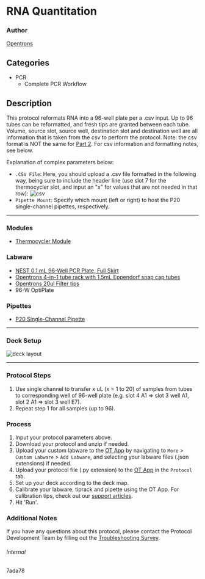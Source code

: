 # RNA Quantitation

### Author
[Opentrons](https://opentrons.com/)

## Categories
* PCR
	* Complete PCR Workflow

## Description
This protocol reformats RNA into a 96-well plate per a .csv input. Up to 96 tubes can be reformatted, and fresh tips are granted between each tube. Volume, source slot, source well, destination slot and destination well are all information that is taken from the csv to perform the protocol. Note: the csv format is NOT the same for [Part 2](https://protocols.opentrons.com/protocol/7ada78-pt2). For csv information and formatting notes, see below.


Explanation of complex parameters below:
* `.CSV File`: Here, you should upload a .csv file formatted in the following way, being sure to include the header line
(use slot 7 for the thermocycler slot, and input an "x" for values that are not needed in that row):
![csv](https://opentrons-protocol-library-website.s3.amazonaws.com/custom-README-images/7ada78/pt1/Screen+Shot+2022-01-25+at+11.16.36+AM.png)
* `Pipette Mount`: Specify which mount (left or right) to host the P20 single-channel pipettes, respectively.

---

### Modules
* [Thermocycler Module](https://shop.opentrons.com/collections/hardware-modules/products/thermocycler-module)


### Labware
* [NEST 0.1 mL 96-Well PCR Plate, Full Skirt](https://shop.opentrons.com/verified-labware/well-plates/)
* [Opentrons 4-in-1 tube rack with 1.5mL Eppendorf snap cap tubes](https://shop.opentrons.com/4-in-1-tube-rack-set/)
* [Opentrons 20ul Filter tips](https://shop.opentrons.com/universal-filter-tips/)
* 96-W OptiPlate

### Pipettes
* [P20 Single-Channel Pipette](https://opentrons.com/pipettes/)

---

### Deck Setup
![deck layout](https://opentrons-protocol-library-website.s3.amazonaws.com/custom-README-images/7ada78/pt1/Screen+Shot+2021-12-22+at+5.23.33+PM.png)

---

### Protocol Steps
1. Use single channel to transfer x uL (x = 1 to 20) of samples from tubes to corresponding well of 96-well plate (e.g. slot 4 A1 => slot 3 well A1, slot 2 A1 => slot 3 well E7).
2. Repeat step 1 for all samples (up to 96).

### Process
1. Input your protocol parameters above.
2. Download your protocol and unzip if needed.
3. Upload your custom labware to the [OT App](https://opentrons.com/ot-app) by navigating to `More` > `Custom Labware` > `Add Labware`, and selecting your labware files (.json extensions) if needed.
4. Upload your protocol file (.py extension) to the [OT App](https://opentrons.com/ot-app) in the `Protocol` tab.
5. Set up your deck according to the deck map.
6. Calibrate your labware, tiprack and pipette using the OT App. For calibration tips, check out our [support articles](https://support.opentrons.com/en/collections/1559720-guide-for-getting-started-with-the-ot-2).
7. Hit 'Run'.

### Additional Notes
If you have any questions about this protocol, please contact the Protocol Development Team by filling out the [Troubleshooting Survey](https://protocol-troubleshooting.paperform.co/).

###### Internal
7ada78
